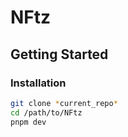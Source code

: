# NFtz

## Getting Started

### Installation

```bash
git clone *current_repo*
cd /path/to/NFtz
pnpm dev
```